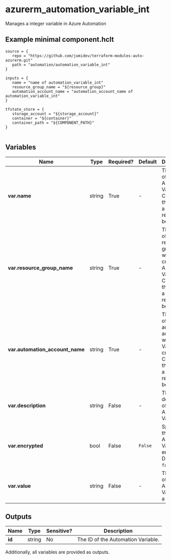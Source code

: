 # azurerm_automation_variable_int

Manages a integer variable in Azure Automation

## Example minimal component.hclt

```hcl
source = {
   repo = "https://github.com/jumidev/terraform-modules-auto-azurerm.git" 
   path = "automation/automation_variable_int" 
}

inputs = {
   name = "name of automation_variable_int" 
   resource_group_name = "${resource_group}" 
   automation_account_name = "automation_account_name of automation_variable_int" 
}

tfstate_store = {
   storage_account = "${storage_account}" 
   container = "${container}" 
   container_path = "${COMPONENT_PATH}" 
}


```

## Variables

| Name | Type | Required? |  Default  |  Description |
| ---- | ---- | --------- |  ----------- | ----------- |
| **var.name** | string | True | -  |  The name of the Automation Variable. Changing this forces a new resource to be created. | 
| **var.resource_group_name** | string | True | -  |  The name of the resource group in which to create the Automation Variable. Changing this forces a new resource to be created. | 
| **var.automation_account_name** | string | True | -  |  The name of the automation account in which the Variable is created. Changing this forces a new resource to be created. | 
| **var.description** | string | False | -  |  The description of the Automation Variable. | 
| **var.encrypted** | bool | False | `False`  |  Specifies if the Automation Variable is encrypted. Defaults to `false`. | 
| **var.value** | string | False | -  |  The value of the Automation Variable as a `integer`. | 



## Outputs

| Name | Type | Sensitive? | Description |
| ---- | ---- | --------- | --------- |
| **id** | string | No  | The ID of the Automation Variable. | 

Additionally, all variables are provided as outputs.
